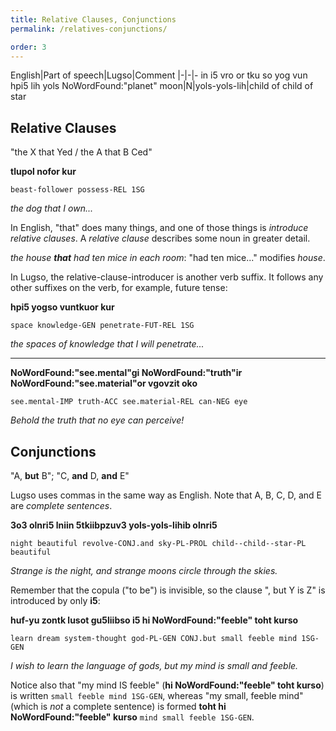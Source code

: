 ```yaml
---
title: Relative Clauses, Conjunctions
permalink: /relatives-conjunctions/

order: 3
---
```


English|Part of speech|Lugso|Comment
|-|-|-
in
i5
vro
or
tku
so
yog
vun
hpi5
lih
yols
NoWordFound:"planet"
moon|N|yols-yols-lih|child of child of star

## Relative Clauses

"the X that Yed / the A that B Ced"

**tlupol nofor kur**

`beast-follower possess-REL 1SG`

_the dog that I own..._

In English, "that" does many things, and one of those things is _introduce relative clauses_. A _relative clause_ describes some noun in greater detail.

_the house **that** had ten mice in each room_: "had ten mice..." modifies _house_.

In Lugso, the relative-clause-introducer is another verb suffix. It follows any other suffixes on the verb, for example, future tense:

**hpi5 yogso vuntkuor kur**

`space knowledge-GEN penetrate-FUT-REL 1SG`

_the spaces of knowledge that I will penetrate..._

---

**NoWordFound:"see.mental"gi NoWordFound:"truth"ir NoWordFound:"see.material"or vgovzit oko**

`see.mental-IMP truth-ACC see.material-REL can-NEG eye`

_Behold the truth that no eye can perceive!_

## Conjunctions

"A, **but** B"; "C, **and** D, **and** E"

Lugso uses commas in the same way as English. Note that A, B, C, D, and E are _complete sentences_.

**3o3 olnri5 lniin 5tkiibpzuv3 yols-yols-lihib olnri5**

`night beautiful revolve-CONJ.and sky-PL-PROL child--child--star-PL beautiful`

_Strange is the night, and strange moons circle through the skies._

Remember that the copula ("to be") is invisible, so the clause ", but Y is Z" is introduced by only **i5**:

**huf-yu zontk lusot gu5liibso i5 hi NoWordFound:"feeble" toht kurso**

`learn dream system-thought god-PL-GEN CONJ.but small feeble mind 1SG-GEN`

_I wish to learn the language of gods, but my mind is small and feeble._

Notice also that "my mind IS feeble" (**hi NoWordFound:"feeble" toht kurso**) is written `small feeble mind 1SG-GEN`, whereas "my small, feeble mind" (which is _not_ a complete sentence) is formed **toht hi NoWordFound:"feeble" kurso** `mind small feeble 1SG-GEN`.
